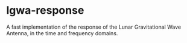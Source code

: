 # lgwa-response
A fast implementation of the response of the Lunar Gravitational Wave Antenna, in the time and frequency domains.
